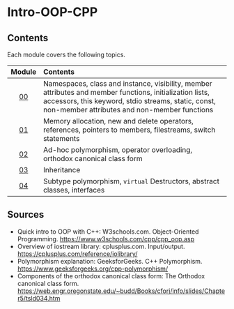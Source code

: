 # Intro-OOP-CPP

## Contents
Each module covers the following topics.

| Module | Contents |
|     :---:     | :---         |
| [00](Module_00) | Namespaces, class and instance, visibility, member attributes and member functions, initialization lists, accessors, this keyword, stdio streams, static, const, non-member attributes and non-member functions |
| [01](Module_01) | Memory allocation, new and delete operators, references, pointers to members, filestreams, switch statements |
| [02](Module_02) | Ad-hoc polymorphism, operator overloading, orthodox canonical class form |
| [03](Module_03) | Inheritance |
| [04](Module_04) | Subtype polymorphism, `virtual` Destructors, abstract classes, interfaces |

## Sources
* Quick intro to OOP with C++:
W3schools.com. Object-Oriented Programming. https://www.w3schools.com/cpp/cpp_oop.asp
* Overview of iostream library:
cplusplus.com. Input/output. https://cplusplus.com/reference/iolibrary/
* Polymorphism explanation:
GeeksforGeeks. C++ Polymorphism. https://www.geeksforgeeks.org/cpp-polymorphism/
* Components of the orthodox canonical class form:
The Orthodox canonical class form.  https://web.engr.oregonstate.edu/~budd/Books/cforj/info/slides/Chapter5/tsld034.htm
